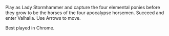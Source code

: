 Play as Lady Stormhammer and capture the four elemental ponies before they grow to be the horses of the four apocalypse horsemen. Succeed and enter Valhalla. Use Arrows to move. 

Best played in Chrome.